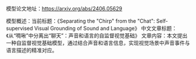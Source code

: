 模型论文地址：https://arxiv.org/abs/2406.05629

模型概述：当前标题：《Separating the "Chirp" from the "Chat": Self-supervised Visual Grounding of Sound and Language》
中文文章标题：《从“啁啾”中分离出“聊天”：声音和语言的自监督视觉基础》
文章内容：本文提出一种自监督视觉基础模型，通过结合声音和语言信息，实现视觉场景中声音事件与语言描述的精准对应。
